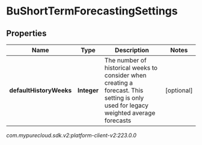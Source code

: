 # BuShortTermForecastingSettings


## Properties

| Name | Type | Description | Notes |
| ------------ | ------------- | ------------- | ------------- |
| **defaultHistoryWeeks** | **Integer** | The number of historical weeks to consider when creating a forecast. This setting is only used for legacy weighted average forecasts |  [optional] |




_com.mypurecloud.sdk.v2:platform-client-v2:223.0.0_
